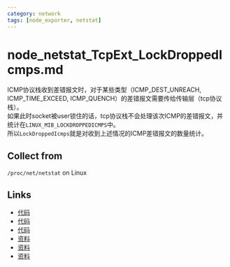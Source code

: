 ```yaml
---
category: network
tags: [node_exporter, netstat]
---
```

# node_netstat_TcpExt_LockDroppedIcmps.md

ICMP协议栈收到差错报文时，对于某些类型（ICMP_DEST_UNREACH, ICMP_TIME_EXCEED, ICMP_QUENCH）的差错报文需要传给传输层（tcp协议栈）。  
如果此时socket被user锁住的话，tcp协议栈不会处理该次ICMP的差错报文，并统计在`LINUX_MIB_LOCKDROPPEDICMPS`中。   
所以`LockDroppedIcmps`就是对收到上述情况的ICMP差错报文的数量统计。

## Collect from

`/proc/net/netstat` on Linux

## Links

- [代码](https://github.com/prometheus/node_exporter/blob/master/collector/netstat_linux.go#L97)
- [代码](https://github.com/torvalds/linux/blob/master/net/ipv4/tcp_ipv4.c#L463)
- [代码](https://github.com/torvalds/linux/blob/master/net/ipv4/icmp.c#L943)
- [资料](https://github.com/run/kernel-tcp/blob/master/linux-net-kernel/net/ipv4/tcp_ipv4.c#L445)
- [资料](https://tools.ietf.org/html/rfc1122#page-39)
- [资料](https://github.com/moooofly/MarkSomethingDown/blob/master/Linux/TCP%20%E7%9B%B8%E5%85%B3%E7%BB%9F%E8%AE%A1%E4%BF%A1%E6%81%AF%E8%AF%A6%E8%A7%A3.md)
